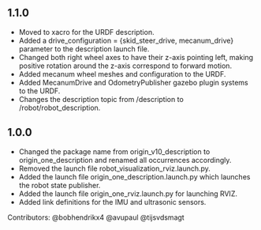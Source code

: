 ## 1.1.0

- Moved to xacro for the URDF description.
- Added a drive_configuration = {skid_steer_drive, mecanum_drive} parameter to the description launch file.
- Changed both right wheel axes to have their z-axis pointing left, making positive rotation around the z-axis correspond to forward motion.
- Added mecanum wheel meshes and configuration to the URDF.
- Added MecanumDrive and OdometryPublisher gazebo plugin systems to the URDF.
- Changes the description topic from /description to /robot/robot_description.

## 1.0.0

- Changed the package name from origin_v10_description to origin_one_description and renamed all occurrences accordingly. 
- Removed the launch file robot_visualization_rviz.launch.py. 
- Added the launch file origin_one_description.launch.py which launches the robot state publisher.
- Added the launch file origin_one_rviz.launch.py for launching RVIZ. 
- Added link definitions for the IMU and ultrasonic sensors.

Contributors: @bobhendrikx4 @avupaul @tijsvdsmagt
